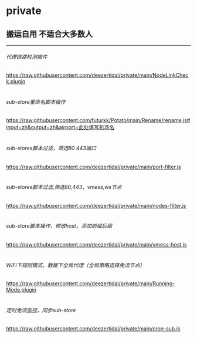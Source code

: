 # private
## 搬运自用 不适合大多数人 
****
###### 代理链路检测插件  
https://raw.githubusercontent.com/deezertidal/private/main/NodeLinkCheck.plugin  
<br>
###### sub-store重命名脚本操作  
https://raw.githubusercontent.com/futurkk/Potato/main/Rename/rename.js#input=zh&output=zh&airport=此处填写机场名  
<br>
###### sub-stores脚本过滤，筛选80 443端口  
https://raw.githubusercontent.com/deezertidal/private/main/port-filter.js  
<br>
###### sub-stores脚本过滤,筛选80,443，vmess,ws节点  
https://raw.githubusercontent.com/deezertidal/private/main/nodes-filter.js  
<br>
###### sub-store脚本操作，修改host，添加前缀后缀  
https://raw.githubusercontent.com/deezertidal/private/main/vmess-host.js  
<br>
###### WiFi下规则模式，数据下全局代理（全局策略选择免流节点）  
https://raw.githubusercontent.com/deezertidal/private/main/Running-Mode.plugin  
<br>
###### 定时免流监控，同步sub-store  
https://raw.githubusercontent.com/deezertidal/private/main/cron-sub.js  
<br>
